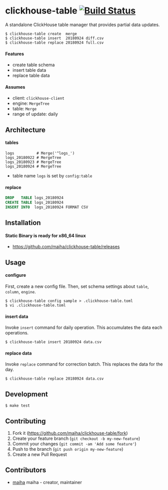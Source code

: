 # clickhouse-table [![Build Status](https://travis-ci.org/maiha/clickhouse-table.svg?branch=master)](https://travis-ci.org/maiha/clickhouse-table)

A standalone ClickHouse table manager that provides partial data updates.

```console
$ clickhouse-table create  merge
$ clickhouse-table insert  20180924 diff.csv
$ clickhouse-table replace 20180924 full.csv
```

#### Features
- create table schema
- insert table data
- replace table data

#### Assumes
- client: `clickhouse-client`
- engine: `MergeTree`
- table: `Merge`
- range of update: daily

## Architecture

#### tables
```
logs          # Merge('^logs_')
logs_20180922 # MergeTree
logs_20180923 # MergeTree
logs_20180924 # MergeTree
```
- table name `logs` is set by `config:table`

#### replace
```sql
DROP   TABLE logs_20180924
CREATE TABLE logs_20180924
INSERT INTO  logs_20180924 FORMAT CSV
```

## Installation

#### Static Binary is ready for x86_64 linux

- https://github.com/maiha/clickhouse-table/releases

## Usage

#### configure

First, create a new config file. 
Then, set schema settings about `table`, `column`, `engine`.

```console
$ clickhouse-table config sample > .clickhouse-table.toml
$ vi .clickhouse-table.toml
```

#### insert data

Invoke `insert` command for daily operation. 
This accumulates the data each operations.

```console
$ clickhouse-table insert 20180924 data.csv
```

#### replace data

Invoke `replace` command for correction batch.
This replaces the data for the day.

```console
$ clickhouse-table replace 20180924 data.csv
```

## Development

```console
$ make test
```

## Contributing

1. Fork it (<https://github.com/maiha/clickhouse-table/fork>)
2. Create your feature branch (`git checkout -b my-new-feature`)
3. Commit your changes (`git commit -am 'Add some feature'`)
4. Push to the branch (`git push origin my-new-feature`)
5. Create a new Pull Request

## Contributors

- [maiha](https://github.com/maiha) maiha - creator, maintainer
